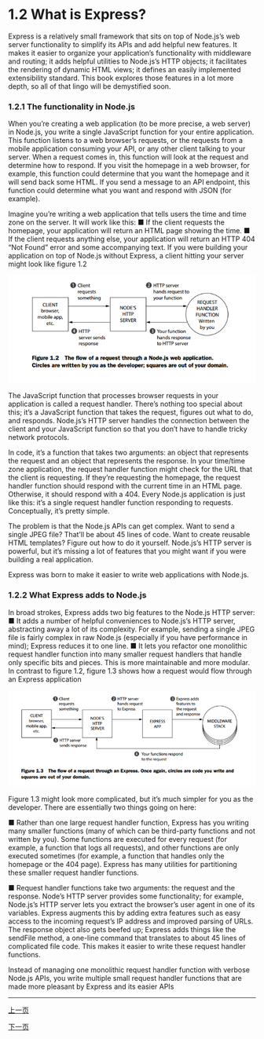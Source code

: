 # 1.2 What is Express?

Express is a relatively small framework that sits on top of Node.js’s web server functionality to simplify its APIs and add helpful new features. It makes it easier to organize your application’s functionality with middleware and routing; it adds helpful
utilities to Node.js’s HTTP objects; it facilitates the rendering of dynamic HTML views;
it defines an easily implemented extensibility standard. This book explores those features in a lot more depth, so all of that lingo will be demystified soon.

### 1.2.1 The functionality in Node.js
When you’re creating a web application (to be more precise, a web server) in
Node.js, you write a single JavaScript function for your entire application. This function listens to a web browser’s requests, or the requests from a mobile application
consuming your API, or any other client talking to your server. When a request
comes in, this function will look at the request and determine how to respond. If you
visit the homepage in a web browser, for example, this function could determine
that you want the homepage and it will send back some HTML. If you send a message
to an API endpoint, this function could determine what you want and respond with
JSON (for example).

Imagine you’re writing a web application that tells users the time and time zone on
the server. It will work like this:
■ If the client requests the homepage, your application will return an HTML page
showing the time.
■ If the client requests anything else, your application will return an HTTP 404
“Not Found” error and some accompanying text.
If you were building your application on top of Node.js without Express, a client hitting your server might look like figure 1.2

![Figure1.2](image/Figure1.2.png)



The JavaScript function that processes browser requests in your application is called a
request handler. There’s nothing too special about this; it’s a JavaScript function that
takes the request, figures out what to do, and responds. Node.js’s HTTP server handles
the connection between the client and your JavaScript function so that you don’t have
to handle tricky network protocols.


In code, it’s a function that takes two arguments: an object that represents the
request and an object that represents the response. In your time/time zone application, the request handler function might check for the URL that the client is requesting. If they’re requesting the homepage, the request handler function should respond
with the current time in an HTML page. Otherwise, it should respond with a 404.
Every Node.js application is just like this: it’s a single request handler function
responding to requests. Conceptually, it’s pretty simple.


The problem is that the Node.js APIs can get complex. Want to send a single JPEG
file? That’ll be about 45 lines of code. Want to create reusable HTML templates? Figure out how to do it yourself. Node.js’s HTTP server is powerful, but it’s missing a lot
of features that you might want if you were building a real application.


Express was born to make it easier to write web applications with Node.js.


### 1.2.2 What Express adds to Node.js

In broad strokes, Express adds two big features to the Node.js HTTP server:
■ It adds a number of helpful conveniences to Node.js’s HTTP server, abstracting
away a lot of its complexity. For example, sending a single JPEG file is fairly complex in raw Node.js (especially if you have performance in mind); Express
reduces it to one line.
■ It lets you refactor one monolithic request handler function into many smaller
request handlers that handle only specific bits and pieces. This is more maintainable and more modular.
In contrast to figure 1.2, figure 1.3 shows how a request would flow through an Express
application

![Figure1.3](image/Figure1.3.png)

Figure 1.3 might look more complicated, but it’s much simpler for you as the developer. There are essentially two things going on here:

■ Rather than one large request handler function, Express has you writing
many smaller functions (many of which can be third-party functions and not
written by you). Some functions are executed for every request (for example,
a function that logs all requests), and other functions are only executed sometimes (for example, a function that handles only the homepage or the 404
page). Express has many utilities for partitioning these smaller request handler functions.

■ Request handler functions take two arguments: the request and the response.
Node’s HTTP server provides some functionality; for example, Node.js’s HTTP
server lets you extract the browser’s user agent in one of its variables. Express
augments this by adding extra features such as easy access to the incoming
request’s IP address and improved parsing of URLs. The response object also
gets beefed up; Express adds things like the sendFile method, a one-line command that translates to about 45 lines of complicated file code. This makes it
easier to write these request handler functions.

Instead of managing one monolithic request handler function with verbose Node.js
APIs, you write multiple small request handler functions that are made more pleasant
by Express and its easier APIs

------
[上一页](1-1-1-What_is_this_Nodejs_business.md)

[下一页]()
